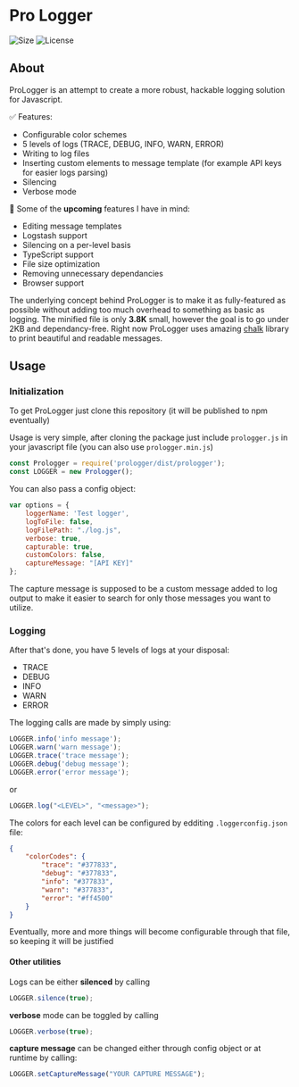 # Pro Logger
![Size](https://img.shields.io/github/size/andrewpomorski/prologger/dist/prologger.min.js.svg?style=flat-square)
![License](https://img.shields.io/github/license/AndrewPomorski/ProLogger.svg?style=flat-square)

## About

ProLogger is an attempt to create a more robust, hackable logging solution for Javascript.

✅ Features:

 - Configurable color schemes
 - 5 levels of logs (TRACE, DEBUG, INFO, WARN, ERROR)
 - Writing to log files
 - Inserting custom elements to message template (for example API keys for easier logs parsing)
 - Silencing
 - Verbose mode

📝 Some of the **upcoming** features I have in mind:
 
 - Editing message templates
 - Logstash support
 - Silencing on a per-level basis
 - TypeScript support
 - File size optimization
 - Removing unnecessary dependancies
 - Browser support


The underlying concept behind ProLogger is to make it as fully-featured as possible without adding too much overhead to something as basic as logging. 
The minified file is only **3.8K** small, however the goal is to go under 2KB and dependancy-free. Right now ProLogger uses amazing [chalk](https://github.com/chalk/chalk) library to print beautiful and readable messages.

## Usage

### Initialization 
To get ProLogger just clone this repository (it will be published to npm eventually)

Usage is very simple, after cloning the package just include ```prologger.js``` in your javascript file (you can also use ```prologger.min.js```)

```javascript
const Prologger = require('prologger/dist/prologger');
const LOGGER = new Prologger();
```

You can also pass a config object:

```javascript
var options = {
    loggerName: 'Test logger',
    logToFile: false,
    logFilePath: "./log.js",
    verbose: true,
    capturable: true,
    customColors: false,
    captureMessage: "[API KEY]"
};
```

The capture message is supposed to be a custom message added to log output to make it easier to search for only those messages you want to utilize.


### Logging

After that's done, you have 5 levels of logs at your disposal:

- TRACE
- DEBUG
- INFO
- WARN
- ERROR


The logging calls are made by simply using:

```javascript
LOGGER.info('info message');
LOGGER.warn('warn message');
LOGGER.trace('trace message');
LOGGER.debug('debug message');
LOGGER.error('error message');
```


or 

```javascript
LOGGER.log("<LEVEL>", "<message>");
```


The colors for each level can be configured by edditing ```.loggerconfig.json``` file:

```json
{
    "colorCodes": {
        "trace": "#377833",
        "debug": "#377833",
        "info": "#377833",
        "warn": "#377833",
        "error": "#ff4500"
    }
}
```

Eventually, more and more things will become configurable through that file, so keeping it will be justified

#### Other utilities

Logs can be either **silenced** by calling

```javascript
LOGGER.silence(true);
```

**verbose** mode can be toggled by calling

```javascript
LOGGER.verbose(true);
```

**capture message** can be changed either through config object or at runtime by calling:

```javascript
LOGGER.setCaptureMessage("YOUR CAPTURE MESSAGE");
```







